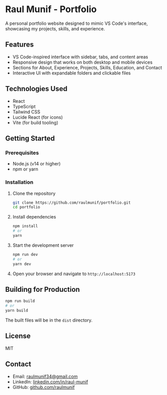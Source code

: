 # Raul Munif - Portfolio

A personal portfolio website designed to mimic VS Code's interface, showcasing my projects, skills, and experience.

## Features

- VS Code-inspired interface with sidebar, tabs, and content areas
- Responsive design that works on both desktop and mobile devices
- Sections for About, Experience, Projects, Skills, Education, and Contact
- Interactive UI with expandable folders and clickable files

## Technologies Used

- React
- TypeScript
- Tailwind CSS
- Lucide React (for icons)
- Vite (for build tooling)

## Getting Started

### Prerequisites

- Node.js (v14 or higher)
- npm or yarn

### Installation

1. Clone the repository
   ```bash
   git clone https://github.com/raulmunif/portfolio.git
   cd portfolio
   ```

2. Install dependencies
   ```bash
   npm install
   # or
   yarn
   ```

3. Start the development server
   ```bash
   npm run dev
   # or
   yarn dev
   ```

4. Open your browser and navigate to `http://localhost:5173`

## Building for Production

```bash
npm run build
# or
yarn build
```

The built files will be in the `dist` directory.

## License

MIT

## Contact

- Email: raulmunif34@gmail.com
- LinkedIn: [linkedin.com/in/raul-munif](https://www.linkedin.com/in/raul-munif/)
- GitHub: [github.com/raulmunif](https://github.com/raulmunif)